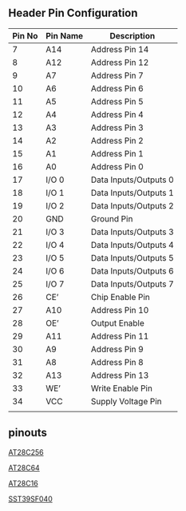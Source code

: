 ## Header Pin Configuration

|Pin No | Pin Name | Description |
| --- | --- | --- |
|7 | A14 | Address Pin 14 | 
|8 | A12 | Address Pin 12 | 
|9 | A7 | Address Pin 7 | 
|10 | A6 | Address Pin 6 | 
|11 | A5 | Address Pin 5 | 
|12 | A4 | Address Pin 4 | 
|13 | A3 | Address Pin 3 | 
|14 | A2 | Address Pin 2 | 
|15 | A1 | Address Pin 1 | 
|16 | A0 | Address Pin 0 | 
|17 | I/O 0 | Data Inputs/Outputs 0 | 
|18 | I/O 1 | Data Inputs/Outputs 1 | 
|19 | I/O 2 | Data Inputs/Outputs 2 | 
|20 | GND | Ground Pin | 
|21 | I/O 3 | Data Inputs/Outputs 3 | 
|22 | I/O 4 | Data Inputs/Outputs 4 | 
|23 | I/O 5 | Data Inputs/Outputs 5 | 
|24 | I/O 6 | Data Inputs/Outputs 6 | 
|25 | I/O 7 | Data Inputs/Outputs 7 | 
|26 | CE’ | Chip Enable Pin | 
|27 | A10 | Address Pin 10 | 
|28 | OE’ | Output Enable | 
|29 | A11 | Address Pin 11 | 
|30 | A9 | Address Pin 9 | 
|31 | A8 | Address Pin 8 | 
|32 | A13 | Address Pin 13 | 
|33 | WE’ | Write Enable Pin | 
|34 | VCC | Supply Voltage Pin | 
| | | |

## pinouts

[AT28C256](https://github.com/agsb/eepromgrammer/blob/92a82ab1cfd4467951e508f8c24f4ad054c41b72/28C256-pinout.jpg)

[AT28C64]([https://github.com/agsb/eepromgrammer/blob/652c16dd4ddf0e24edc81b9a593ef7b5d083d8bb/28C64-pinout.jpg)

[AT28C16](https://github.com/agsb/eepromgrammer/blob/main/28C16-pinout.jpg)

[SST39SF040](https://github.com/agsb/eepromgrammer/blob/main/SST39SF040-pinout.jpg)


